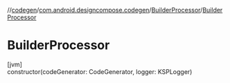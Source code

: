 //[codegen](../../../index.md)/[com.android.designcompose.codegen](../index.md)/[BuilderProcessor](index.md)/[BuilderProcessor](-builder-processor.md)

# BuilderProcessor

[jvm]\
constructor(codeGenerator: CodeGenerator, logger: KSPLogger)
